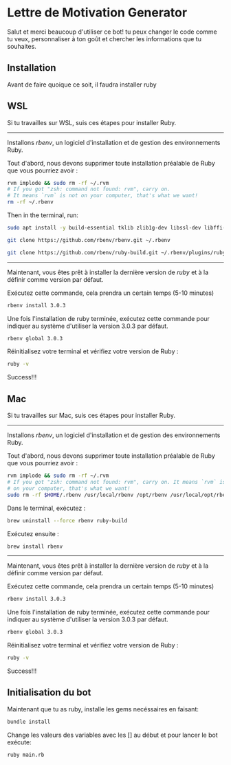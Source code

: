 
# Lettre de Motivation Generator

Salut et merci beaucoup d'utiliser ce bot! tu peux changer le code comme tu veux, personnaliser à ton goût et chercher les informations que tu souhaites.




## Installation

Avant de faire quoique ce soit, il faudra installer ruby


    
## WSL

Si tu travailles sur WSL, suis ces étapes pour installer Ruby.

---
Installons *rbenv*, un logiciel d'installation et de gestion des environnements Ruby.

Tout d'abord, nous devons supprimer toute installation préalable de Ruby que vous pourriez avoir :

```bash
rvm implode && sudo rm -rf ~/.rvm
# If you got "zsh: command not found: rvm", carry on.
# It means `rvm` is not on your computer, that's what we want!
rm -rf ~/.rbenv
```

Then in the terminal, run:

```bash
sudo apt install -y build-essential tklib zlib1g-dev libssl-dev libffi-dev libxml2 libxml2-dev libxslt1-dev libreadline-dev
```
```bash
git clone https://github.com/rbenv/rbenv.git ~/.rbenv
```
```bash
git clone https://github.com/rbenv/ruby-build.git ~/.rbenv/plugins/ruby-build
```
---
Maintenant, vous êtes prêt à installer la dernière version de *ruby* et à la définir comme version par défaut.

Exécutez cette commande, cela prendra un certain temps (5-10 minutes)

```bash
rbenv install 3.0.3
```

Une fois l'installation de ruby terminée, exécutez cette commande pour indiquer au système d'utiliser la version 3.0.3 par défaut.

```bash
rbenv global 3.0.3
```

Réinitialisez votre terminal et vérifiez votre version de Ruby :

```bash
ruby -v
```

Success!!!
## Mac

Si tu travailles sur Mac, suis ces étapes pour installer Ruby.

---
Installons *rbenv*, un logiciel d'installation et de gestion des environnements Ruby.

Tout d'abord, nous devons supprimer toute installation préalable de Ruby que vous pourriez avoir :

```bash
rvm implode && sudo rm -rf ~/.rvm
# If you got "zsh: command not found: rvm", carry on. It means `rvm` is not
# on your computer, that's what we want!
sudo rm -rf $HOME/.rbenv /usr/local/rbenv /opt/rbenv /usr/local/opt/rbenv
```

Dans le terminal, exécutez :

```bash
brew uninstall --force rbenv ruby-build
```

Exécutez ensuite :

```bash
brew install rbenv
```

---
Maintenant, vous êtes prêt à installer la dernière version de *ruby* et à la définir comme version par défaut.

Exécutez cette commande, cela prendra un certain temps (5-10 minutes)

```bash
rbenv install 3.0.3
```

Une fois l'installation de ruby terminée, exécutez cette commande pour indiquer au système d'utiliser la version 3.0.3 par défaut.

```bash
rbenv global 3.0.3
```

Réinitialisez votre terminal et vérifiez votre version de Ruby :

```bash
ruby -v
```

Success!!!
## Initialisation du bot

Maintenant que tu as ruby, installe les gems necéssaires en faisant:

```bash
bundle install
```

Change les valeurs des variables avec les [] au début et pour lancer le bot exécute:

```bash
ruby main.rb
```